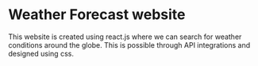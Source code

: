 # Weather Forecast website

This website is created using react.js where we can search for weather conditions around the globe. This is possible through API integrations and designed using css.

